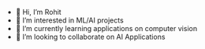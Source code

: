 - 👋 Hi, I’m Rohit
- 👀 I’m interested in ML/AI projects
- 🌱 I’m currently learning applications on computer vision
- 💞️ I’m looking to collaborate on AI Applications

<!---
- 📫 How to reach me ...
rohitjhub/rohitjhub is a ✨ special ✨ repository because its `README.md` (this file) appears on your GitHub profile.
You can click the Preview link to take a look at your changes.
--->
